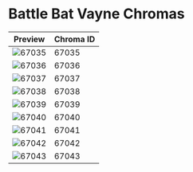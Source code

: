 # Battle Bat Vayne Chromas

| Preview | Chroma ID |
|---------|-----------|
| ![67035](https://raw.communitydragon.org/latest/plugins/rcp-be-lol-game-data/global/default/v1/champion-chroma-images/67/67035.png) | 67035 |
| ![67036](https://raw.communitydragon.org/latest/plugins/rcp-be-lol-game-data/global/default/v1/champion-chroma-images/67/67036.png) | 67036 |
| ![67037](https://raw.communitydragon.org/latest/plugins/rcp-be-lol-game-data/global/default/v1/champion-chroma-images/67/67037.png) | 67037 |
| ![67038](https://raw.communitydragon.org/latest/plugins/rcp-be-lol-game-data/global/default/v1/champion-chroma-images/67/67038.png) | 67038 |
| ![67039](https://raw.communitydragon.org/latest/plugins/rcp-be-lol-game-data/global/default/v1/champion-chroma-images/67/67039.png) | 67039 |
| ![67040](https://raw.communitydragon.org/latest/plugins/rcp-be-lol-game-data/global/default/v1/champion-chroma-images/67/67040.png) | 67040 |
| ![67041](https://raw.communitydragon.org/latest/plugins/rcp-be-lol-game-data/global/default/v1/champion-chroma-images/67/67041.png) | 67041 |
| ![67042](https://raw.communitydragon.org/latest/plugins/rcp-be-lol-game-data/global/default/v1/champion-chroma-images/67/67042.png) | 67042 |
| ![67043](https://raw.communitydragon.org/latest/plugins/rcp-be-lol-game-data/global/default/v1/champion-chroma-images/67/67043.png) | 67043 |